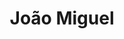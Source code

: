 ---
title: João Miguel
artigo: o
picture: /images/j/Joao_miguel.jpg
background: /images/fundos/poa.jpg
style: style-amarelo1
description: Significado do nome João Miguel
full-description: João Miguel é um nome composto por dois nomes de origem hebraica, João, Iohanan,que significa "agraciado por Deus" ou "Deus é cheio de graça" e por Miguel, Mikhael, que sugere que ninguém é como Deus. Juntos, indicam a personalidade de uma pessoa com forte tendência de liderança, nobreza de caráter e que,  por seu carisma, conta com as bênçãos do Altíssimo. Amém!
---